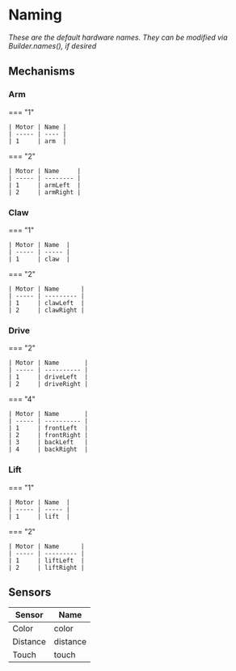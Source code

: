 # Naming
<i>These are the default hardware names. They can be modified via Builder.names(), if desired</i>

## Mechanisms

### Arm

=== "1"

    | Motor | Name |
    | ----- | ---- |
    | 1     | arm  |

=== "2"

    | Motor | Name     |
    | ----- | -------- |
    | 1     | armLeft  |
    | 2     | armRight |

### Claw

=== "1"

    | Motor | Name  |
    | ----- | ----- |
    | 1     | claw  |

=== "2"

    | Motor | Name      |
    | ----- | --------- |
    | 1     | clawLeft  |
    | 2     | clawRight |

### Drive

=== "2"

    | Motor | Name       |
    | ----- | ---------- |
    | 1     | driveLeft  |
    | 2     | driveRight |

=== "4"

    | Motor | Name       |
    | ----- | ---------- |
    | 1     | frontLeft  |
    | 2     | frontRight |
    | 3     | backLeft   |
    | 4     | backRight  |

### Lift

=== "1"

    | Motor | Name  |
    | ----- | ----- |
    | 1     | lift  |

=== "2"

    | Motor | Name      |
    | ----- | --------- |
    | 1     | liftLeft  |
    | 2     | liftRight |

## Sensors

| Sensor   | Name     |
| -------- | -------- |
| Color    | color    |
| Distance | distance |
| Touch    | touch    |
